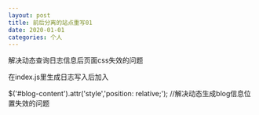 ```yaml
---
layout: post
title: 前后分离的站点重写01
date: 2020-01-01
categories: 个人
---
```


解决动态查询日志信息后页面css失效的问题

在index.js里生成日志写入后加入

$('#blog-content').attr('style','position: relative;');  //解决动态生成blog信息位置失效的问题

